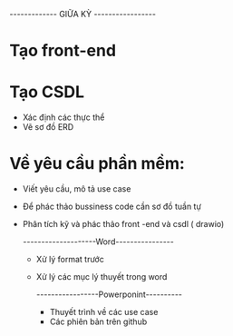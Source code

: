 ------------- GIỮA KỲ -----------------
# Tạo front-end
# Tạo CSDL
+ Xác định các thực thể
+ Vẽ sơ đồ ERD
# Về yêu cầu phần mềm:
+ Viết yêu cầu, mô tả use case
+ Để phác thảo bussiness code cần sơ đồ tuần tự
+ Phân tích kỹ và phác thảo front -end và csdl ( drawio)

  --------------------Word----------------
  + Xử lý format trước
  + Xử lý các mục lý thuyết trong word

    -----------------Powerponint----------
    + Thuyết trình về các use case
    + Các phiên bản trên github
